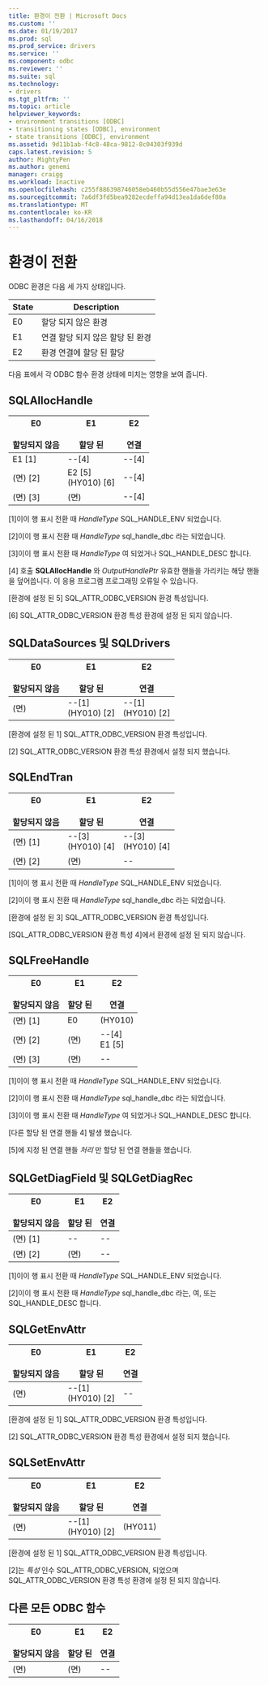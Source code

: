 ```yaml
---
title: 환경이 전환 | Microsoft Docs
ms.custom: ''
ms.date: 01/19/2017
ms.prod: sql
ms.prod_service: drivers
ms.service: ''
ms.component: odbc
ms.reviewer: ''
ms.suite: sql
ms.technology:
- drivers
ms.tgt_pltfrm: ''
ms.topic: article
helpviewer_keywords:
- environment transitions [ODBC]
- transitioning states [ODBC], environment
- state transitions [ODBC], environment
ms.assetid: 9d11b1ab-f4c8-48ca-9812-8c04303f939d
caps.latest.revision: 5
author: MightyPen
ms.author: genemi
manager: craigg
ms.workload: Inactive
ms.openlocfilehash: c255f886398746058eb460b55d556e47bae3e63e
ms.sourcegitcommit: 7a6df3fd5bea9282ecdeffa94d13ea1da6def80a
ms.translationtype: MT
ms.contentlocale: ko-KR
ms.lasthandoff: 04/16/2018
---
```

# <a name="environment-transitions"></a>환경이 전환
ODBC 환경은 다음 세 가지 상태입니다.  
  
|State|Description|  
|-----------|-----------------|  
|E0|할당 되지 않은 환경|  
|E1|연결 할당 되지 않은 할당 된 환경|  
|E2|환경 연결에 할당 된 할당|  
  
 다음 표에서 각 ODBC 함수 환경 상태에 미치는 영향을 보여 줍니다.  
  
## <a name="sqlallochandle"></a>SQLAllocHandle  
  
|E0<br /><br /> 할당되지 않음|E1<br /><br /> 할당 된|E2<br /><br /> 연결|  
|------------------------|----------------------|-----------------------|  
|E1 [1]|--[4]|--[4]|  
|(면) [2]|E2 [5]<br />(HY010) [6]|--[4]|  
|(면) [3]|(면)|--[4]|  
  
 [1]이이 행 표시 전환 때 *HandleType* SQL_HANDLE_ENV 되었습니다.  
  
 [2]이이 행 표시 전환 때 *HandleType* sql_handle_dbc 라는 되었습니다.  
  
 [3]이이 행 표시 전환 때 *HandleType* 여 되었거나 SQL_HANDLE_DESC 합니다.  
  
 [4] 호출 **SQLAllocHandle** 와 *OutputHandlePtr* 유효한 핸들을 가리키는 해당 핸들을 덮어씁니다. 이 응용 프로그램 프로그래밍 오류일 수 있습니다.  
  
 [환경에 설정 된 5] SQL_ATTR_ODBC_VERSION 환경 특성입니다.  
  
 [6] SQL_ATTR_ODBC_VERSION 환경 특성 환경에 설정 된 되지 않습니다.  
  
## <a name="sqldatasources-and-sqldrivers"></a>SQLDataSources 및 SQLDrivers  
  
|E0<br /><br /> 할당되지 않음|E1<br /><br /> 할당 된|E2<br /><br /> 연결|  
|------------------------|----------------------|-----------------------|  
|(면)|--[1]<br />(HY010) [2]|--[1]<br />(HY010) [2]|  
  
 [환경에 설정 된 1] SQL_ATTR_ODBC_VERSION 환경 특성입니다.  
  
 [2] SQL_ATTR_ODBC_VERSION 환경 특성 환경에서 설정 되지 했습니다.  
  
## <a name="sqlendtran"></a>SQLEndTran  
  
|E0<br /><br /> 할당되지 않음|E1<br /><br /> 할당 된|E2<br /><br /> 연결|  
|------------------------|----------------------|-----------------------|  
|(면) [1]|--[3]<br />(HY010) [4]|--[3]<br />(HY010) [4]|  
|(면) [2]|(면)|--|  
  
 [1]이이 행 표시 전환 때 *HandleType* SQL_HANDLE_ENV 되었습니다.  
  
 [2]이이 행 표시 전환 때 *HandleType* sql_handle_dbc 라는 되었습니다.  
  
 [환경에 설정 된 3] SQL_ATTR_ODBC_VERSION 환경 특성입니다.  
  
 [SQL_ATTR_ODBC_VERSION 환경 특성 4]에서 환경에 설정 된 되지 않습니다.  
  
## <a name="sqlfreehandle"></a>SQLFreeHandle  
  
|E0<br /><br /> 할당되지 않음|E1<br /><br /> 할당 된|E2<br /><br /> 연결|  
|------------------------|----------------------|-----------------------|  
|(면) [1]|E0|(HY010)|  
|(면) [2]|(면)|--[4]<br />E1 [5]|  
|(면) [3]|(면)|--|  
  
 [1]이이 행 표시 전환 때 *HandleType* SQL_HANDLE_ENV 되었습니다.  
  
 [2]이이 행 표시 전환 때 *HandleType* sql_handle_dbc 라는 되었습니다.  
  
 [3]이이 행 표시 전환 때 *HandleType* 여 되었거나 SQL_HANDLE_DESC 합니다.  
  
 [다른 할당 된 연결 핸들 4] 발생 했습니다.  
  
 [5]에 지정 된 연결 핸들 *처리* 만 할당 된 연결 핸들을 했습니다.  
  
## <a name="sqlgetdiagfield-and-sqlgetdiagrec"></a>SQLGetDiagField 및 SQLGetDiagRec  
  
|E0<br /><br /> 할당되지 않음|E1<br /><br /> 할당 된|E2<br /><br /> 연결|  
|------------------------|----------------------|-----------------------|  
|(면) [1]|--|--|  
|(면) [2]|(면)|--|  
  
 [1]이이 행 표시 전환 때 *HandleType* SQL_HANDLE_ENV 되었습니다.  
  
 [2]이이 행 표시 전환 때 *HandleType* sql_handle_dbc 라는, 여, 또는 SQL_HANDLE_DESC 합니다.  
  
## <a name="sqlgetenvattr"></a>SQLGetEnvAttr  
  
|E0<br /><br /> 할당되지 않음|E1<br /><br /> 할당 된|E2<br /><br /> 연결|  
|------------------------|----------------------|-----------------------|  
|(면)|--[1]<br />(HY010) [2]|--|  
  
 [환경에 설정 된 1] SQL_ATTR_ODBC_VERSION 환경 특성입니다.  
  
 [2] SQL_ATTR_ODBC_VERSION 환경 특성 환경에서 설정 되지 했습니다.  
  
## <a name="sqlsetenvattr"></a>SQLSetEnvAttr  
  
|E0<br /><br /> 할당되지 않음|E1<br /><br /> 할당 된|E2<br /><br /> 연결|  
|------------------------|----------------------|-----------------------|  
|(면)|--[1]<br />(HY010) [2]|(HY011)|  
  
 [환경에 설정 된 1] SQL_ATTR_ODBC_VERSION 환경 특성입니다.  
  
 [2]는 *특성* 인수 SQL_ATTR_ODBC_VERSION, 되었으며 SQL_ATTR_ODBC_VERSION 환경 특성 환경에 설정 된 되지 않습니다.  
  
## <a name="all-other-odbc-functions"></a>다른 모든 ODBC 함수  
  
|E0<br /><br /> 할당되지 않음|E1<br /><br /> 할당 된|E2<br /><br /> 연결|  
|------------------------|----------------------|-----------------------|  
|(면)|(면)|--|
